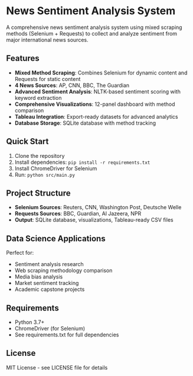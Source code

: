 # News Sentiment Analysis System

A comprehensive news sentiment analysis system using mixed scraping methods (Selenium + Requests) to collect and analyze sentiment from major international news sources.

## Features

- **Mixed Method Scraping**: Combines Selenium for dynamic content and Requests for static content
- **4 News Sources**: AP, CNN, BBC, The Guardian
- **Advanced Sentiment Analysis**: NLTK-based sentiment scoring with keyword extraction
- **Comprehensive Visualizations**: 12-panel dashboard with method comparison
- **Tableau Integration**: Export-ready datasets for advanced analytics
- **Database Storage**: SQLite database with method tracking

## Quick Start

1. Clone the repository
2. Install dependencies: `pip install -r requirements.txt`
3. Install ChromeDriver for Selenium
4. Run: `python src/main.py`

## Project Structure

- **Selenium Sources**: Reuters, CNN, Washington Post, Deutsche Welle
- **Requests Sources**: BBC, Guardian, Al Jazeera, NPR
- **Output**: SQLite database, visualizations, Tableau-ready CSV files

## Data Science Applications

Perfect for:
- Sentiment analysis research
- Web scraping methodology comparison
- Media bias analysis
- Market sentiment tracking
- Academic capstone projects

## Requirements

- Python 3.7+
- ChromeDriver (for Selenium)
- See requirements.txt for full dependencies

## License

MIT License - see LICENSE file for details
